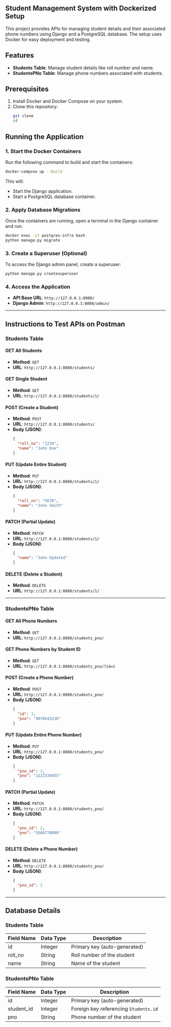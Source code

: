  


## Student Management System with Dockerized Setup

This project provides APIs for managing student details and their associated phone numbers using Django and a PostgreSQL database. The setup uses Docker for easy deployment and testing.



## Features
- **Students Table**: Manage student details like roll number and name.
- **StudentsPNo Table**: Manage phone numbers associated with students.



## Prerequisites
1. Install Docker and Docker Compose on your system.
2. Clone this repository:
   ```bash
   git clone 
   cd 
   ```



## Running the Application

### 1. Start the Docker Containers
Run the following command to build and start the containers:
```bash
docker-compose up --build
```

This will:
- Start the Django application.
- Start a PostgreSQL database container.

### 2. Apply Database Migrations
Once the containers are running, open a terminal in the Django container and run:
```bash
docker exec -it postgres-infra bash
python manage.py migrate
```

### 3. Create a Superuser (Optional)
To access the Django admin panel, create a superuser:
```bash
python manage.py createsuperuser
```

### 4. Access the Application
- **API Base URL**: `http://127.0.0.1:8080/`
- **Django Admin**: `http://127.0.0.1:8080/admin/`

---

## Instructions to Test APIs on Postman

### Students Table

#### **GET All Students**
- **Method**: `GET`
- **URL**: `http://127.0.0.1:8080/students/`

#### **GET Single Student**
- **Method**: `GET`
- **URL**: `http://127.0.0.1:8080/students/1/`

#### **POST (Create a Student)**
- **Method**: `POST`
- **URL**: `http://127.0.0.1:8080/students/`
- **Body (JSON)**:
  ```json
  {
    "roll_no": "1234",
    "name": "John Doe"
  }
  ```

#### **PUT (Update Entire Student)**
- **Method**: `PUT`
- **URL**: `http://127.0.0.1:8080/students/1/`
- **Body (JSON)**:
  ```json
  {
    "roll_no": "5678",
    "name": "John Smith"
  }
  ```

#### **PATCH (Partial Update)**
- **Method**: `PATCH`
- **URL**: `http://127.0.0.1:8080/students/1/`
- **Body (JSON)**:
  ```json
  {
    "name": "John Updated"
  }
  ```

#### **DELETE (Delete a Student)**
- **Method**: `DELETE`
- **URL**: `http://127.0.0.1:8080/students/1/`

---

### StudentsPNo Table

#### **GET All Phone Numbers**
- **Method**: `GET`
- **URL**: `http://127.0.0.1:8080/students_pno/`

#### **GET Phone Numbers by Student ID**
- **Method**: `GET`
- **URL**: `http://127.0.0.1:8080/students_pno/?id=1`

#### **POST (Create a Phone Number)**
- **Method**: `POST`
- **URL**: `http://127.0.0.1:8080/students_pno/`
- **Body (JSON)**:
  ```json
  {
    "id": 1,
    "pno": "9876543210"
  }
  ```

#### **PUT (Update Entire Phone Number)**
- **Method**: `PUT`
- **URL**: `http://127.0.0.1:8080/students_pno/`
- **Body (JSON)**:
  ```json
  {
    "pno_id": 2,
    "pno": "1122334455"
  }
  ```

#### **PATCH (Partial Update)**
- **Method**: `PATCH`
- **URL**: `http://127.0.0.1:8080/students_pno/`
- **Body (JSON)**:
  ```json
  {
    "pno_id": 2,
    "pno": "5566778899"
  }
  ```

#### **DELETE (Delete a Phone Number)**
- **Method**: `DELETE`
- **URL**: `http://127.0.0.1:8080/students_pno/`
- **Body (JSON)**:
  ```json
  {
    "pno_id": 2
  }
  ```

---

## Database Details

### **Students Table**
| Field Name | Data Type | Description               |
|------------|-----------|---------------------------|
| id         | Integer   | Primary key (auto-generated) |
| roll_no    | String    | Roll number of the student |
| name       | String    | Name of the student        |

### **StudentsPNo Table**
| Field Name | Data Type | Description               |
|------------|-----------|---------------------------|
| id         | Integer   | Primary key (auto-generated) |
| student_id | Integer   | Foreign key referencing `Students.id` |
| pno        | String    | Phone number of the student |

